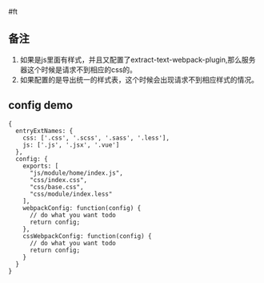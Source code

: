 #ft

## 备注
1. 如果是js里面有样式，并且又配置了extract-text-webpack-plugin,那么服务器这个时候是请求不到相应的css的。
2. 如果配置的是导出统一的样式表，这个时候会出现请求不到相应样式的情况。

## config demo

```
{
  entryExtNames: {
    css: ['.css', '.scss', '.sass', '.less'],
    js: ['.js', '.jsx', '.vue']
  },
  config: {
    exports: [
      "js/module/home/index.js",
      "css/index.css",
      "css/base.css",
      "css/module/index.less"
    ],
    webpackConfig: function(config) {
      // do what you want todo
      return config;
    },
    cssWebpackConfig: function(config) {
      // do what you want todo
      return config;
    }
  }
}
```